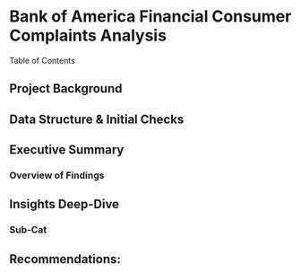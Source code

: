 # Bank of America Financial Consumer Complaints Analysis

Table of Contents

## Project Background



## Data Structure & Initial Checks 




## Executive Summary


### Overview of Findings


## Insights Deep-Dive



### Sub-Cat




## Recommendations: 
